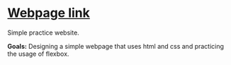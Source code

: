 # [Webpage link](https://maturc.github.io/WebDev-practice-projects/choco-factory/)

Simple practice website.

**Goals:** Designing a simple webpage that uses html and css and practicing the usage of flexbox.
